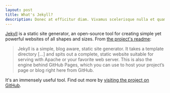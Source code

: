 ```yaml
---
layout: post
title: What's Jekyll?
description: Donec at efficitur diam. Vivamus scelerisque nulla et quam feugiat tempor. Etiam pellentesque elit et orci interdum a posuere risus euismod. Aenean convallis dui vitae metus facilisis feugiat. In congue velit enim ut faucibus nisi pellentesque sit amet.
---
```


[Jekyll](http://jekyllrb.com) is a static site generator, an open-source tool for creating simple yet powerful websites of all shapes and sizes. From [the project's readme](https://github.com/jekyll/jekyll/blob/master/README.markdown):

> Jekyll is a simple, blog aware, static site generator. It takes a template directory [...] and spits out a complete, static website suitable for serving with Apache or your favorite web server. This is also the engine behind GitHub Pages, which you can use to host your project’s page or blog right here from GitHub.

It's an immensely useful tool. Find out more by [visiting the project on GitHub](https://github.com/jekyll/jekyll).
